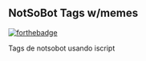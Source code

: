 ## NotSoBot Tags w/memes
[![forthebadge](https://forthebadge.com/images/badges/built-with-love.svg)](https://forthebadge.com)  

Tags de notsobot usando iscript


